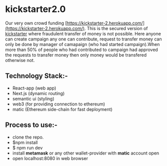 # kickstarter2.0
Our very own crowd funding [https://kickstarter-2.herokuapp.com/](https://kickstarter-2.herokuapp.com/).
This is the secured version of [kickstarter](https://www.kickstarter.com) where fraudulent transfer of money is not possible.
Here anyone can create campaign any one can contribute, request to transfer money can only be done by manager of camapaign
(who had started campaign).When more than 50% of people who had contributed to campaign had approved the requests to transfer
money then only money would be transfered otherwise not.
## Technology Stack:-
+ React-app (web app)
+ Next.js (dynamic routing)
+ semantic ui (styling)
+ web3 (for providing connection to ethereum)
+ matic (Ethereum side-chain for fast deployment)
## Process to use:-
+ clone the repo.
+ $npm install
+ $ npm run dev
+ install __metamask__ or any other wallet-provider with __matic__ account open
+ open localhost:8080 in web browser
